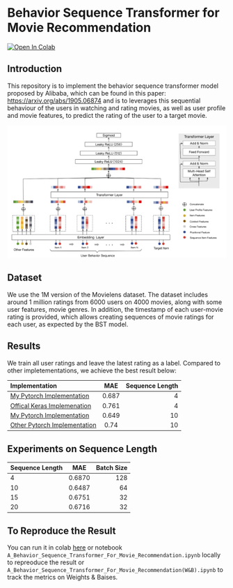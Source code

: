 # Behavior Sequence Transformer for Movie Recommendation

[![Open In Colab](https://colab.research.google.com/assets/colab-badge.svg)](https://colab.research.google.com/drive/1taTJsYokHo8xHL35O5FayOCCxiT0z_XB#scrollTo=rm5d_fzS3yWI)

## Introduction

This repository is to implement the behavior sequence transformer model proposed by Alibaba, which can be found in this paper: https://arxiv.org/abs/1905.06874
and is to leverages this sequential behaviour of the users in watching and rating movies, as well as user profile and movie features, to predict the rating of the user to a target movie.

![](images/bst.png "BST MODEL ARCHITECTURE")


## Dataset
We use the 1M version of the Movielens dataset. The dataset includes around 1 million ratings from 6000 users on 4000 movies, along with some user features, movie genres. In addition, the timestamp of each user-movie rating is provided, which allows creating sequences of movie ratings for each user, as expected by the BST model.


## Results
We train all user ratings and leave the latest rating as a label. Compared to  other impletementations, we achieve the best result below:

| Implementation |  MAE  | Sequence Length |
| :------ | :---: | ---: |
| [My Pytorch Implementation](https://github.com/Nelsonlin0321/ml-behavior-sequence-transformer-for-movie-recommendation)    | 0.687  | 4 |
| [Offical Keras Implemenation ](https://keras.io/examples/structured_data/movielens_recommendations_transformers/)   | 0.761  | 4 |
| [My Pytorch Implementation](https://github.com/Nelsonlin0321/ml-behavior-sequence-transformer-for-movie-recommendation)    | 0.649 | 10 |
| [Other Pytorch Implementation](https://github.com/jiwidi/Behavior-Sequence-Transformer-Pytorch)    | 0.74  | 10 |



## Experiments on Sequence Length

| Sequence Length |  MAE  | Batch Size |
| :------ | :---: | ---: |
| 4     |  0.6870  |128|
| 10    | 0.6487  | 64|
| 15    | 0.6751 | 32|
| 20    | 0.6716  |32|



## To Reproduce the Result 

You can run it in colab [here]() or notebook `A_Behavior_Sequence_Transformer_For_Movie_Recommendation.ipynb` locally to repreoduce the result or `A_Behavior_Sequence_Transformer_For_Movie_Recommendation(W&B).ipynb` to track the metrics on Weights & Baises.